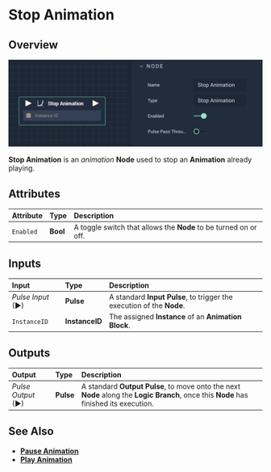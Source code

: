 # Stop Animation

## Overview

![The Stop Animation Node.](../../../.gitbook/assets/stopanimation.png)

**Stop Animation** is an _animation_ **Node** used to stop an **Animation** already playing.


## Attributes

| Attribute | Type | Description |
| :--- | :--- | :--- |
| `Enabled` | **Bool** | A toggle switch that allows the **Node** to be turned on or off. |

## Inputs

| Input | Type | Description |
| :--- | :--- | :--- |
| _Pulse Input_ \(►\) | **Pulse** | A standard **Input Pulse**, to trigger the execution of the **Node**. |
| `InstanceID` | **InstanceID** | The assigned **Instance** of an **Animation Block**. |

## Outputs

| Output | Type | Description |
| :--- | :--- | :--- |
| _Pulse Output_ \(►\) | **Pulse** | A standard **Output Pulse**, to move onto the next **Node** along the **Logic Branch**, once this **Node** has finished its execution. |
## See Also 

* [**Pause Animation**](pauseanimation.md)
* [**Play Animation**](playanimation.md)

